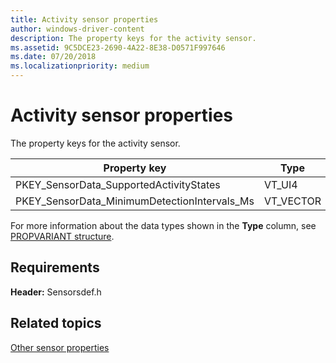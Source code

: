 ```yaml
---
title: Activity sensor properties
author: windows-driver-content
description: The property keys for the activity sensor.
ms.assetid: 9C5DCE23-2690-4A22-8E38-D0571F997646
ms.date: 07/20/2018
ms.localizationpriority: medium
---
```


# Activity sensor properties


The property keys for the activity sensor.


|                 Property key                 |   Type    | Required/Optional | Description |
|----------------------------------------------|-----------|-------------------|-------------|
|   PKEY_SensorData_SupportedActivityStates    |  VT_UI4   |        R/O        |  Required   |
| PKEY_SensorData_MinimumDetectionIntervals_Ms | VT_VECTOR |      VT_UI4       |     R/O     |

For more information about the data types shown in the **Type** column, see [PROPVARIANT structure](http://go.microsoft.com/fwlink/p/?linkid=313395).

## Requirements


**Header:** Sensorsdef.h

## Related topics


[Other sensor properties](other-sensor-properties.md)

 

 






